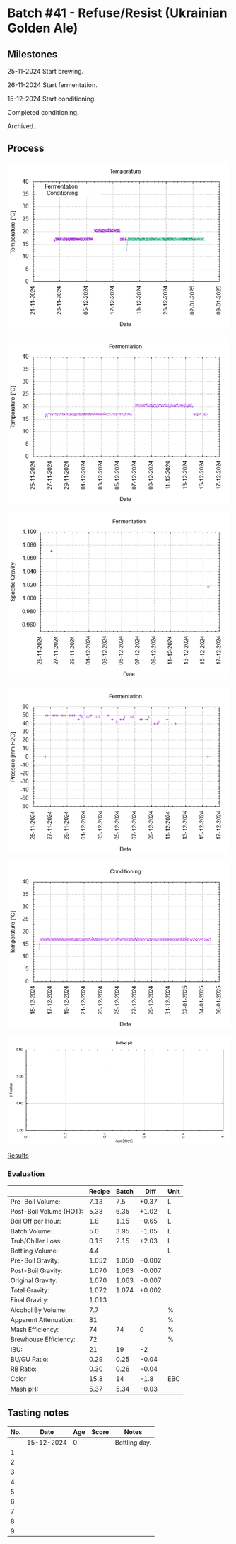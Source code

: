 # Batch #41 - Refuse/Resist (Ukrainian Golden Ale)

## Milestones

25-11-2024 Start brewing.

26-11-2024 Start fermentation.

15-12-2024 Start conditioning.

Completed conditioning.

Archived.

## Process

![temperature](temperature.png)

![fermentation](fermentation.png)

![specific gravity](gravity.png)

![pressure](pressure.png)

![conditioning](conditioning.png)

![bottled pH](bottled_ph.png)

[Results](./Batch__results.pdf)

### Evaluation

|                         | Recipe | Batch | Diff   | Unit |
|-------------------------|--------|-------|--------|------|
| Pre-Boil Volume:        | 7.13   | 7.5   | +0.37  | L    |
| Post-Boil Volume (HOT): | 5.33   | 6.35  | +1.02  | L    |
| Boil Off per Hour:      | 1.8    | 1.15  | -0.65  | L    |
| Batch Volume:           | 5.0    | 3.95  | -1.05  | L    |
| Trub/Chiller Loss:      | 0.15   | 2.15  | +2.03  | L    |
| Bottling Volume:        | 4.4    |       |        | L    |
| Pre-Boil Gravity:       | 1.052  | 1.050 | -0.002 |      |
| Post-Boil Gravity:      | 1.070  | 1.063 | -0.007 |      |
| Original Gravity:       | 1.070  | 1.063 | -0.007 |      |
| Total Gravity:          | 1.072  | 1.074 | +0.002 |      |
| Final Gravity:          | 1.013  |       |        |      |
| Alcohol By Volume:      | 7.7    |       |        | %    |
| Apparent Attenuation:   | 81     |       |        | %    |
| Mash Efficiency:        | 74     | 74    | 0      | %    |
| Brewhouse Efficiency:   | 72     |       |        | %    |
| IBU:                    | 21     | 19    | -2     |      |
| BU/GU Ratio:            | 0.29   | 0.25  | -0.04  |      |
| RB Ratio:               | 0.30   | 0.26  | -0.04  |      |
| Color                   | 15.8   | 14    | -1.8   | EBC  |
| Mash pH:                | 5.37   | 5.34  | -0.03  |      |

## Tasting notes

| No. | Date       | Age | Score | Notes |
|-----|------------|-----|-------|-------|
|     | 15-12-2024 |   0 |       | Bottling day. |
|   1 |  |  |  |  |
|   2 |  |  |  |  |
|   3 |  |  |  |  |
|   4 |  |  |  |  |
|   5 |  |  |  |  |
|   6 |  |  |  |  |
|   7 |  |  |  |  |
|   8 |  |  |  |  |
|   9 |  |  |  |  |
